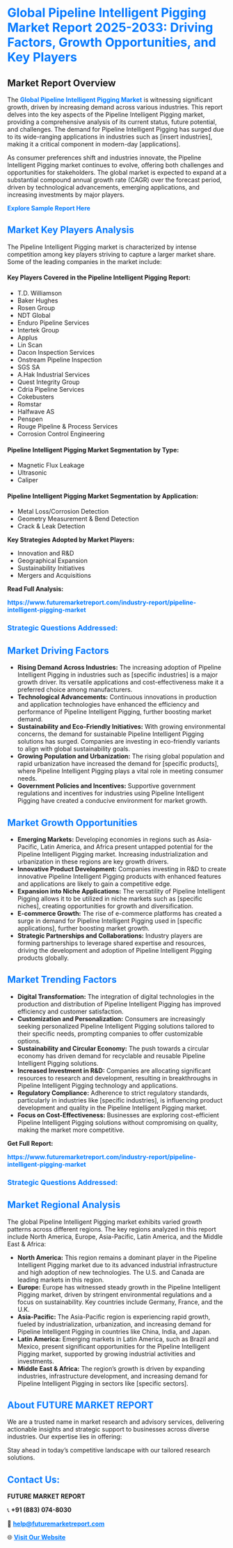 <h1 style="color: #007BFF;">Global Pipeline Intelligent Pigging Market Report 2025-2033: Driving Factors, Growth Opportunities, and Key Players</h1>

<section id="overview">
<h2>Market Report Overview</h2>
<p>The <a href="https://www.futuremarketreport.com/industry-report/pipeline-intelligent-pigging-market" style="color: #007BFF; text-decoration: none;"><strong>Global Pipeline Intelligent Pigging Market</strong></a> is witnessing significant growth, driven by increasing demand across various industries. This report delves into the key aspects of the Pipeline Intelligent Pigging market, providing a comprehensive analysis of its current status, future potential, and challenges. The demand for Pipeline Intelligent Pigging has surged due to its wide-ranging applications in industries such as [insert industries], making it a critical component in modern-day [applications].</p>
<p>As consumer preferences shift and industries innovate, the Pipeline Intelligent Pigging market continues to evolve, offering both challenges and opportunities for stakeholders. The global market is expected to expand at a substantial compound annual growth rate (CAGR) over the forecast period, driven by technological advancements, emerging applications, and increasing investments by major players.</p>
</section>

<section id="overview">
<p><a href="https://www.futuremarketreport.com/request-sample/reportId=57929" style="color: #007BFF; text-decoration: none;"><strong>Explore Sample Report Here</strong></a></p>
</section>

<section id="key-players">
<h2 style="color: #007BFF;">Market Key Players Analysis</h2>
<p>The Pipeline Intelligent Pigging market is characterized by intense competition among key players striving to capture a larger market share. Some of the leading companies in the market include:</p>
<h4>Key Players Covered in the Pipeline Intelligent Pigging Report:</h4>
<ul><li>T.D. Williamson</li><li>Baker Hughes</li><li>Rosen Group</li><li>NDT Global</li><li>Enduro Pipeline Services</li><li>Intertek Group</li><li>Applus</li><li>Lin Scan</li><li>Dacon Inspection Services</li><li>Onstream Pipeline Inspection</li><li>SGS SA</li><li>A.Hak Industrial Services</li><li>Quest Integrity Group</li><li>Cdria Pipeline Services</li><li>Cokebusters</li><li>Romstar</li><li>Halfwave AS</li><li>Penspen</li><li>Rouge Pipeline &amp; Process Services</li><li>Corrosion Control Engineering</li></ul>
<h4>Pipeline Intelligent Pigging Market Segmentation by Type:</h4>
<ul><li>Magnetic Flux Leakage</li><li>Ultrasonic</li><li>Caliper</li></ul>

<h4>Pipeline Intelligent Pigging Market Segmentation by Application:</h4>
<ul><li>Metal Loss/Corrosion Detection</li><li>Geometry Measurement &amp; Bend Detection</li><li>Crack &amp; Leak Detection</li></ul>
<p><strong>Key Strategies Adopted by Market Players:</strong></p>
<ul>
<li>Innovation and R&D</li>
<li>Geographical Expansion</li>
<li>Sustainability Initiatives</li>
<li>Mergers and Acquisitions</li>
</ul>
</section>

<section>
<p><strong>Read Full Analysis: </strong></p><a href="https://www.futuremarketreport.com/industry-report/pipeline-intelligent-pigging-market" style="color: #007BFF; text-decoration: none;"><strong>https://www.futuremarketreport.com/industry-report/pipeline-intelligent-pigging-market</strong></a>
<h3 style="color: #007BFF;">Strategic Questions Addressed:</h3>
</section>

<section id="driving-factors">
<h2 style="color: #007BFF;">Market Driving Factors</h2>
<ul>
<li><strong>Rising Demand Across Industries:</strong> The increasing adoption of Pipeline Intelligent Pigging in industries such as [specific industries] is a major growth driver. Its versatile applications and cost-effectiveness make it a preferred choice among manufacturers.</li>
<li><strong>Technological Advancements:</strong> Continuous innovations in production and application technologies have enhanced the efficiency and performance of Pipeline Intelligent Pigging, further boosting market demand.</li>
<li><strong>Sustainability and Eco-Friendly Initiatives:</strong> With growing environmental concerns, the demand for sustainable Pipeline Intelligent Pigging solutions has surged. Companies are investing in eco-friendly variants to align with global sustainability goals.</li>
<li><strong>Growing Population and Urbanization:</strong> The rising global population and rapid urbanization have increased the demand for [specific products], where Pipeline Intelligent Pigging plays a vital role in meeting consumer needs.</li>
<li><strong>Government Policies and Incentives:</strong> Supportive government regulations and incentives for industries using Pipeline Intelligent Pigging have created a conducive environment for market growth.</li>
</ul>
</section>

<section id="growth-opportunities">
<h2 style="color: #007BFF;">Market Growth Opportunities</h2>
<ul>
<li><strong>Emerging Markets:</strong> Developing economies in regions such as Asia-Pacific, Latin America, and Africa present untapped potential for the Pipeline Intelligent Pigging market. Increasing industrialization and urbanization in these regions are key growth drivers.</li>
<li><strong>Innovative Product Development:</strong> Companies investing in R&D to create innovative Pipeline Intelligent Pigging products with enhanced features and applications are likely to gain a competitive edge.</li>
<li><strong>Expansion into Niche Applications:</strong> The versatility of Pipeline Intelligent Pigging allows it to be utilized in niche markets such as [specific niches], creating opportunities for growth and diversification.</li>
<li><strong>E-commerce Growth:</strong> The rise of e-commerce platforms has created a surge in demand for Pipeline Intelligent Pigging used in [specific applications], further boosting market growth.</li>
<li><strong>Strategic Partnerships and Collaborations:</strong> Industry players are forming partnerships to leverage shared expertise and resources, driving the development and adoption of Pipeline Intelligent Pigging products globally.</li>
</ul>
</section>

<section id="trending-factors">
<h2 style="color: #007BFF;">Market Trending Factors</h2>
<ul>
<li><strong>Digital Transformation:</strong> The integration of digital technologies in the production and distribution of Pipeline Intelligent Pigging has improved efficiency and customer satisfaction.</li>
<li><strong>Customization and Personalization:</strong> Consumers are increasingly seeking personalized Pipeline Intelligent Pigging solutions tailored to their specific needs, prompting companies to offer customizable options.</li>
<li><strong>Sustainability and Circular Economy:</strong> The push towards a circular economy has driven demand for recyclable and reusable Pipeline Intelligent Pigging solutions.</li>
<li><strong>Increased Investment in R&D:</strong> Companies are allocating significant resources to research and development, resulting in breakthroughs in Pipeline Intelligent Pigging technology and applications.</li>
<li><strong>Regulatory Compliance:</strong> Adherence to strict regulatory standards, particularly in industries like [specific industries], is influencing product development and quality in the Pipeline Intelligent Pigging market.</li>
<li><strong>Focus on Cost-Effectiveness:</strong> Businesses are exploring cost-efficient Pipeline Intelligent Pigging solutions without compromising on quality, making the market more competitive.</li>
</ul>
</section>

<section>
<p><strong>Get Full Report: </strong></p><a href="https://www.futuremarketreport.com/industry-report/pipeline-intelligent-pigging-market" style="color: #007BFF; text-decoration: none;"><strong>https://www.futuremarketreport.com/industry-report/pipeline-intelligent-pigging-market</strong></a>
<h3 style="color: #007BFF;">Strategic Questions Addressed:</h3>
</section>


<section id="regional-analysis">
<h2 style="color: #007BFF;">Market Regional Analysis</h2>
<p>The global Pipeline Intelligent Pigging market exhibits varied growth patterns across different regions. The key regions analyzed in this report include North America, Europe, Asia-Pacific, Latin America, and the Middle East & Africa:</p>
<ul>
<li><strong>North America:</strong> This region remains a dominant player in the Pipeline Intelligent Pigging market due to its advanced industrial infrastructure and high adoption of new technologies. The U.S. and Canada are leading markets in this region.</li>
<li><strong>Europe:</strong> Europe has witnessed steady growth in the Pipeline Intelligent Pigging market, driven by stringent environmental regulations and a focus on sustainability. Key countries include Germany, France, and the U.K.</li>
<li><strong>Asia-Pacific:</strong> The Asia-Pacific region is experiencing rapid growth, fueled by industrialization, urbanization, and increasing demand for Pipeline Intelligent Pigging in countries like China, India, and Japan.</li>
<li><strong>Latin America:</strong> Emerging markets in Latin America, such as Brazil and Mexico, present significant opportunities for the Pipeline Intelligent Pigging market, supported by growing industrial activities and investments.</li>
<li><strong>Middle East & Africa:</strong> The region’s growth is driven by expanding industries, infrastructure development, and increasing demand for Pipeline Intelligent Pigging in sectors like [specific sectors].</li>
</ul>
</section>

<footer>
<h2 style="color: #007BFF;">About FUTURE MARKET REPORT</h2>
<p>We are a trusted name in market research and advisory services, delivering actionable insights and strategic support to businesses across diverse industries. Our expertise lies in offering:</p>

<p>Stay ahead in today’s competitive landscape with our tailored research solutions.</p>

<h2 style="color: #007BFF;">Contact Us:</h2>
<p><strong>FUTURE MARKET REPORT</strong></p>
<p>📞 <strong>+91 (883) 074-8030</strong></p>
<p>📧 <strong><a href="mailto:help@futuremarketreport.com" style="color: #007BFF;">help@futuremarketreport.com</a></strong></p>
<p>🌐 <strong><a href="https://www.futuremarketreport.com/" style="color: #007BFF;">Visit Our Website</a></strong></p>
</footer>